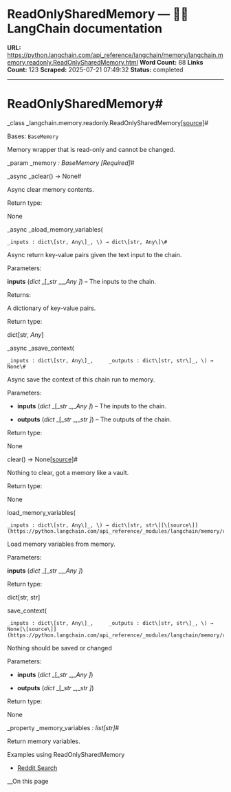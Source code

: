 # ReadOnlySharedMemory — 🦜🔗 LangChain  documentation

**URL:** https://python.langchain.com/api_reference/langchain/memory/langchain.memory.readonly.ReadOnlySharedMemory.html
**Word Count:** 88
**Links Count:** 123
**Scraped:** 2025-07-21 07:49:32
**Status:** completed

---

# ReadOnlySharedMemory\#

_class _langchain.memory.readonly.ReadOnlySharedMemory[\[source\]](https://python.langchain.com/api_reference/_modules/langchain/memory/readonly.html#ReadOnlySharedMemory)\#     

Bases: `BaseMemory`

Memory wrapper that is read-only and cannot be changed.

_param _memory _: BaseMemory_ _\[Required\]_\#     

_async _aclear\(\) → None\#     

Async clear memory contents.

Return type:     

None

_async _aload\_memory\_variables\(

    _inputs : dict\[str, Any\]_, \) → dict\[str, Any\]\#     

Async return key-value pairs given the text input to the chain.

Parameters:     

**inputs** \(_dict_ _\[__str_ _,__Any_ _\]_\) – The inputs to the chain.

Returns:     

A dictionary of key-value pairs.

Return type:     

dict\[str, _Any_\]

_async _asave\_context\(

    _inputs : dict\[str, Any\]_,     _outputs : dict\[str, str\]_, \) → None\#     

Async save the context of this chain run to memory.

Parameters:     

  * **inputs** \(_dict_ _\[__str_ _,__Any_ _\]_\) – The inputs to the chain.

  * **outputs** \(_dict_ _\[__str_ _,__str_ _\]_\) – The outputs of the chain.

Return type:     

None

clear\(\) → None[\[source\]](https://python.langchain.com/api_reference/_modules/langchain/memory/readonly.html#ReadOnlySharedMemory.clear)\#     

Nothing to clear, got a memory like a vault.

Return type:     

None

load\_memory\_variables\(

    _inputs : dict\[str, Any\]_, \) → dict\[str, str\][\[source\]](https://python.langchain.com/api_reference/_modules/langchain/memory/readonly.html#ReadOnlySharedMemory.load_memory_variables)\#     

Load memory variables from memory.

Parameters:     

**inputs** \(_dict_ _\[__str_ _,__Any_ _\]_\)

Return type:     

dict\[str, str\]

save\_context\(

    _inputs : dict\[str, Any\]_,     _outputs : dict\[str, str\]_, \) → None[\[source\]](https://python.langchain.com/api_reference/_modules/langchain/memory/readonly.html#ReadOnlySharedMemory.save_context)\#     

Nothing should be saved or changed

Parameters:     

  * **inputs** \(_dict_ _\[__str_ _,__Any_ _\]_\)

  * **outputs** \(_dict_ _\[__str_ _,__str_ _\]_\)

Return type:     

None

_property _memory\_variables _: list\[str\]_\#     

Return memory variables.

Examples using ReadOnlySharedMemory

  * [Reddit Search ](https://python.langchain.com/docs/integrations/tools/reddit_search/)

__On this page